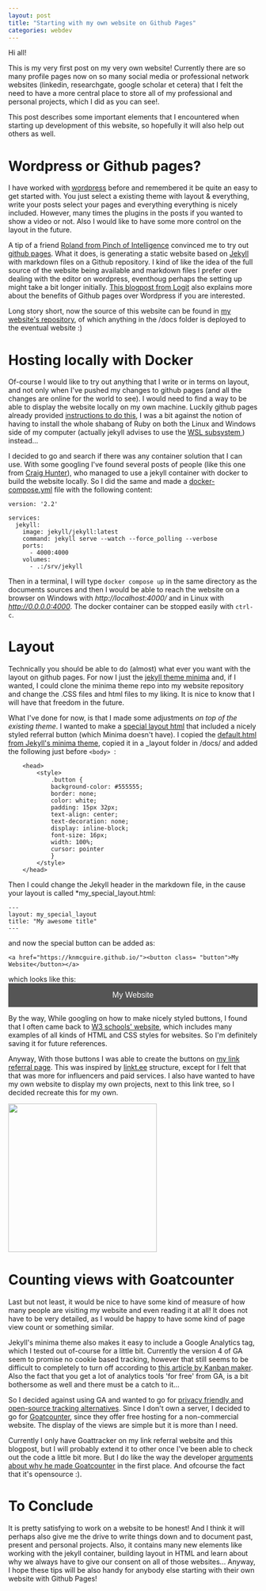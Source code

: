 ```yaml
---
layout: post
title: "Starting with my own website on Github Pages"
categories: webdev 
---
```


  <script data-goatcounter="https://knmcguire.goatcounter.com/count"
  async src="//gc.zgo.at/count.js"></script>

Hi all!

This is my very first post on my very own website! 
Currently there are so many profile pages now on so many social media or professional network websites (linkedin, researchgate, google scholar et cetera) that I felt the need to have a more central place to store all of my professional and personal projects, which I did as you can see!. 

This post describes some important elements that I encountered when starting up development of this website, so hopefully it will also help out others as well.

# Wordpress or Github pages?
I have worked with [wordpress](https://wordpress.com/) before and remembered it be quite an easy to get started with. You just select a existing theme with layout & everything, write your posts select your pages and everything everything is nicely included. However, many times the plugins in the posts if you wanted to show a video or not. Also I would like to have some more control on the layout in the future.

 A tip of a friend [Roland from Pinch of Intelligence](https://www.pinchofintelligence.com/)  convinced me to try out [github pages](https://pages.github.com/). What it does, is generating a static website based on [Jekyll](https://jekyllrb.com/) with markdown files on a Github repository. I kind of like the idea of the full source of the website being available and markdown files I prefer over dealing with the editor on wordpress, eventhoug perhaps the setting up might take a bit longer initially. [This blogpost from Logit](https://www.logitblog.com/moved-away-from-wordpress-to-github-pages/) also explains more about the benefits of Github pages over Wordpress if you are interested.

Long story short, now the source of this website can be found in [my website's repository](https://github.com/knmcguire/knmcguire.github.io), of which anything in the /docs folder is deployed to the eventual website :)

# Hosting locally with Docker

Of-course I would like to try out anything that I write or in terms on layout, and not only when I've pushed my changes to github pages (and all the changes are online for the world to see). I would need to find a way to be able to display the website locally on my own machine. Luckily github pages already provided [instructions to do this](https://docs.github.com/en/pages/setting-up-a-github-pages-site-with-jekyll/testing-your-github-pages-site-locally-with-jekyll), I was a bit against the notion of having to install the whole shabang of Ruby on both the Linux and Windows side of my computer (actually jekyll advises to use the [WSL subsystem ](https://jekyllrb.com/docs/installation/windows/)) instead... 

I decided to go and search if there was any container solution that I can use. With some googling I've found several posts  of people (like this one from [Craig Hunter](https://craighuther.com/2019/05/23/self-hosting-jekyll-with-docker-compose/)), who managed to use a jekyll container with docker to build the website locally. So I did the same and made a [docker-compose.yml](https://github.com/knmcguire/knmcguire.github.io/blob/0be085b8df83c544fa18d5ba44a957ac766c73b5/docs/docker-compose.yml) file with the following content:
```
version: '2.2'

services:
  jekyll:
    image: jekyll/jekyll:latest
    command: jekyll serve --watch --force_polling --verbose
    ports:
      - 4000:4000
    volumes:
      - .:/srv/jekyll
```

Then in a terminal, I will type `docker compose up` in the same directory as the documents sources and then I would be able to reach the website on a browser on Windows with *http://localhost:4000/* and in Linux with *http://0.0.0.0:4000*. The docker container can be stopped easily with `ctrl-c`.



# Layout

Technically you should be able to do (almost) what ever you want with the layout on github pages. For now I just the [jekyll theme minima](https://github.com/jekyll/minima) and, if I wanted, I could clone the minima theme repo into my website repository and change the .CSS files and html files to my liking. It is nice to know that I will have that freedom in the future.

What I've done for now, is that I made some adjustments *on top of the existing theme*. I wanted to make a [special layout html](https://github.com/knmcguire/knmcguire.github.io/blob/main/docs/_layouts/linktree.html) that included a nicely styled referral button (which Minima doesn't have). I copied the [default.html from Jekyll's minima theme](https://github.com/jekyll/minima/blob/master/_layouts/default.html), copied it in a _layout folder in /docs/ and added the following just before  `<body> `:
```
    <head>
        <style>
            .button {
            background-color: #555555;
            border: none;
            color: white;
            padding: 15px 32px;
            text-align: center;
            text-decoration: none;
            display: inline-block;
            font-size: 16px;
            width: 100%; 
            cursor: pointer
            }
        </style>  
    </head>
```

Then I could change the Jekyll header in the markdown file, in the cause your layout is called *my_special_layout.html:
```
---
layout: my_special_layout
title: "My awesome title"
---
```

and now the special button can be added as:
```
<a href="https://knmcguire.github.io/"><button class= "button">My Website</button></a>
```
which looks like this:
<a href="https://knmcguire.github.io/"><button style="background-color: #555555;
        border: none;
        color: white;
        padding: 15px 32px;
        text-align: center;
        text-decoration: none;
        display: inline-block;
        font-size: 16px;
        width: 100%; 
        cursor: pointer">My Website</button></a>

By the way, While googling on how to make nicely styled buttons, I found that I often came back to [W3 schools' website](https://www.w3schools.com/), which includes many examples of all kinds of HTML and CSS styles for websites. So I'm definitely saving it for future references. 

Anyway, With those buttons I was able to create the buttons on [my link referral page](https://knmcguire.github.io/ln/). This was inspired by [linkt.ee](https://linktr.ee/) structure, except for I felt that that was more for influencers and paid services. I also have wanted to have my own website to display my own projects, next to this link tree, so I decided recreate this for my own. 

<img src="/images/screenshot_linktree.png" height="300"  /> 

# Counting views with Goatcounter

Last but not least, it would be nice to have some kind of measure of how many people are visiting my website and even reading it at all! It does not have to be very detailed, as I would be happy to have some kind of page view count or something similar. 

Jekyll's minima theme also makes it easy to include a Google Analytics tag, which I tested out of-course for a little bit. Currently the version 4 of GA seem to promise no cookie based tracking, however that still seems to be difficult to completely to turn off according to [this article by Kanban maker](https://kambanthemaker.com/using-google-analytics-without-that-annoying-consent-popup-ckdjrnhl10230z2s10qkkavxa). Also the fact that you get a lot of analytics tools 'for free' from GA, is a bit bothersome as well and there must be a catch to it... 

So I decided against using GA and wanted to go for [privacy friendly and open-source tracking alternatives](https://github.com/spekulatius/awesome-privacy-friendly-web-analytics). Since I don't own a server, I decided to go for [Goatcounter](https://www.goatcounter.com/), since they offer free hosting for a non-commercial website. The display of the views are simple but it is more than I need. 

Currently I only have Goattracker on my link referral website and this blogpost, but I will probably extend it to other once I've been able to check out the code a little bit more. But I do like the way the developer [arguments about why he made Goatcounter](https://www.goatcounter.com/why) in the first place. And ofcourse the fact that it's opensource :).

# To Conclude

It is pretty satisfying to work on a website to be honest! And I think it will perhaps also give me the drive to write things down and to document past, present and personal projects. Also, it contains many new elements like working with the jekyll container, building layout in HTML and learn about why we always have to give our consent on all of those websites... Anyway, I hope these tips will be also handy for anybody else starting with their own website with Github Pages!

